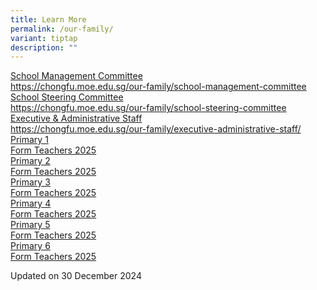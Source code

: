 ```yaml
---
title: Learn More
permalink: /our-family/
variant: tiptap
description: ""
---
```

<p></p>
<div class="isomer-card-grid"><a rel="noopener noreferrer nofollow" href="https://chongfu.moe.edu.sg/our-family/school-management-committee/" class="isomer-card"><div class="isomer-card-body"><div class="isomer-card-title">School Management Committee</div><div class="isomer-card-link">https://chongfu.moe.edu.sg/our-family/school-management-committee</div></div></a>
<a rel="noopener noreferrer nofollow" href="https://chongfu.moe.edu.sg/our-family/school-steering-committee" class="isomer-card">
<div class="isomer-card-body">
<div class="isomer-card-title">School Steering Committee</div>
<div class="isomer-card-link">https://chongfu.moe.edu.sg/our-family/school-steering-committee</div>
</div>
</a><a rel="noopener noreferrer nofollow" href="https://chongfu.moe.edu.sg/our-family/executive-administrative-staff/" class="isomer-card"><div class="isomer-card-body"><div class="isomer-card-title">Executive &amp; Administrative Staff</div><div class="isomer-card-link">https://chongfu.moe.edu.sg/our-family/executive-administrative-staff/</div></div></a>
<a rel="noopener noreferrer nofollow" href="https://chongfu.moe.edu.sg/primary-1/" class="isomer-card">
<div class="isomer-card-body">
<div class="isomer-card-title">Primary 1</div>
<div class="isomer-card-link">Form Teachers 2025</div>
</div>
</a><a rel="noopener noreferrer nofollow" href="https://chongfu.moe.edu.sg/primary-2/" class="isomer-card"><div class="isomer-card-body"><div class="isomer-card-title">Primary 2</div><div class="isomer-card-link">Form Teachers 2025</div></div></a>
<a rel="noopener noreferrer nofollow" href="https://chongfu.moe.edu.sg/primary-3/" class="isomer-card">
<div class="isomer-card-body">
<div class="isomer-card-title">Primary 3</div>
<div class="isomer-card-link">Form Teachers 2025</div>
</div>
</a><a rel="noopener noreferrer nofollow" href="https://chongfu.moe.edu.sg/primary-4/" class="isomer-card"><div class="isomer-card-body"><div class="isomer-card-title">Primary 4</div><div class="isomer-card-link">Form Teachers 2025</div></div></a>
<a rel="noopener noreferrer nofollow" href="https://chongfu.moe.edu.sg/primary-5/" class="isomer-card">
<div class="isomer-card-body">
<div class="isomer-card-title">Primary 5</div>
<div class="isomer-card-link">Form Teachers 2025</div>
</div>
</a><a rel="noopener noreferrer nofollow" href="https://chongfu.moe.edu.sg/primary-6/" class="isomer-card"><div class="isomer-card-body"><div class="isomer-card-title">Primary 6</div><div class="isomer-card-link">Form Teachers 2025</div></div></a>
</div>
<p>Updated on 30 December 2024</p>